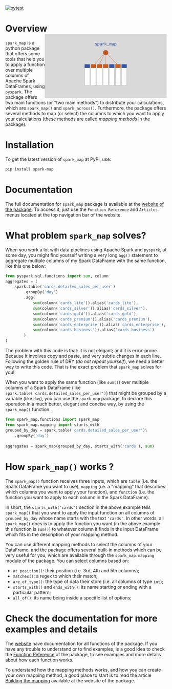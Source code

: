 

<!-- badges: start -->
[![pytest](https://github.com/pedropark99/spark_map/actions/workflows/pytest.yml/badge.svg)](https://github.com/pedropark99/spark_map/actions/workflows/pytest.yml)
<!-- badges: end -->

# Overview <img src="doc/spark-map-logo.png" align="right" style="height:200px" />

`spark_map` is a python package that offers some tools that help you to apply a function over multiple columns of Apache Spark DataFrames, using `pyspark`. The package offers two main functions (or "two main methods") to distribute your calculations, which are `spark_map()` and `spark_across()`. Furthermore, the package offers several methods to map (or select) the columns to which you want to apply your calculations (these methods are called *mapping methods* in the package).

# Installation

To get the latest version of `spark_map` at PyPI, use:

```bash
pip install spark-map
```

# Documentation

The full documentation for `spark_map` package is available at the [website of the package](https://pedropark99.github.io/spark_map/). To access it, just use the `Function Reference` and `Articles` menus located at the top navigation bar of the website.



# What problem `spark_map` solves?

When you work a lot with data pipelines using Apache Spark and `pyspark`, at some day, you might find yourself writing a very long `agg()` statement to aggregate multiple columns of my Spark DataFrame with the same function, like this one below:

```python
from pyspark.sql.functions import sum, column
aggregates = (
    spark.table('cards.detailed_sales_per_user')
        .groupBy('day')
        .agg(
            sum(column('cards_lite')).alias('cards_lite'),
            sum(column('cards_silver')).alias('cards_silver'),
            sum(column('cards_gold')).alias('cards_gold'),
            sum(column('cards_premium')).alias('cards_premium'),
            sum(column('cards_enterprise')).alias('cards_enterprise'),
            sum(column('cards_business')).alias('cards_business')
        )
)
```
The problem with this code is that: it is not elegant; and it is error-prone. Because it involves copy and paste, and very subtle changes in each line. Following the golden rule of DRY (*do not repeat yourself*), we need a better way to write this code. That is the exact problem that `spark_map` solves for you!

When you want to apply the same function (like `sum()`) over multiple columns of a Spark DataFrame (like `spark.table('cards.detailed_sales_per_user')`) that might be grouped by a variable (like `day`), you can use the `spark_map` package, to declare this operation in a much better, elegant and concise way, by using the `spark_map()` function.

```python
from spark_map.functions import spark_map
from spark_map.mapping import starts_with
grouped_by_day = spark.table('cards.detailed_sales_per_user')\
    .groupBy('day')

aggregates = spark_map(grouped_by_day, starts_with('cards'), sum)
```

# How `spark_map()` works ?

The `spark_map()` function receives three inputs, which are `table` (i.e. the Spark DataFrame you want to use), `mapping` (i.e. a "mapping" that describes which columns you want to apply your function), and `function` (i.e. the function you want to apply to each column in the Spark DataFrame).

In short, the `starts_with('cards')` section in the above example tells `spark_map()` that you want to apply the input function on all columns of `grouped_by_day` whose name starts with the text `'cards'`. In other words, all `spark_map()` does is to apply the function you want (in the above example this function is `sum()`) to whatever column it finds in the input DataFrame which fits in the description of your mapping method.

You can use different mapping methods to select the columns of your DataFrame, and the package offers several built-in methods which can be very useful for you, which are available through the `spark_map.mapping` module of the package. You can select columns based on:

- `at_position()`: their position (i.e. 3rd, 4th and 5th columns);
- `matches()`: a regex to which their match;
- `are_of_type()`: the type of data their store (i.e. all columns of type `int`);
- `starts_with()` and `ends_with()`: its name starting or ending with a particular pattern;
- `all_of()`: its name being inside a specific list of options;

# Check the documentation for more examples and details

The [website](https://pedropark99.github.io/spark_map) have documentation for all functions of the package. If you have any trouble to understand or to find examples, is a good idea to check the [Function Reference](https://pedropark99.github.io/spark_map/reference-en.html) of the package, to see examples and more details about how each function works.

To understand how the mapping methods works, and how you can create your own mapping method, a good place to start is to read the article [Building the mapping](https://pedropark99.github.io/spark_map/english/articles/building-mapping.html) available at the website of the package.
